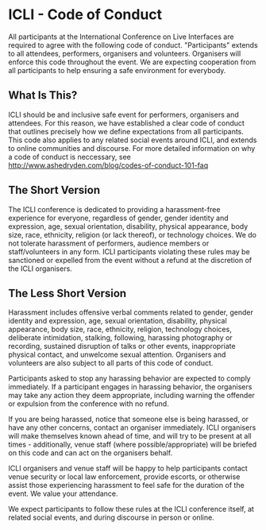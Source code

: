 # ICLI - Code of Conduct
All participants at the International Conference on Live Interfaces are required to agree with the following code of conduct. "Participants" extends to all attendees, performers, organisers and volunteers. Organisers will enforce this code throughout the event. We are expecting cooperation from all participants to help ensuring a safe environment for everybody.

## What Is This?
ICLI should be and inclusive safe event for performers, organisers and attendees. For this reason, we have established a clear code of conduct that outlines precisely how we define expectations from all participants. This code also applies to any related social events around ICLI, and extends to online communities and discourse. For more detailed information on why a code of conduct is neccessary, see http://www.ashedryden.com/blog/codes-of-conduct-101-faq

## The Short Version
The ICLI conference is dedicated to providing a harassment-free experience for everyone, regardless of gender, gender identity and expression, age, sexual orientation, disability, physical appearance, body size, race, ethnicity, religion (or lack thereof), or technology choices. We do not tolerate harassment of performers, audience members or staff/volunteers in any form. ICLI participants violating these rules may be sanctioned or expelled from the event without a refund at the discretion of the ICLI organisers.

## The Less Short Version
Harassment includes offensive verbal comments related to gender, gender identity and expression, age, sexual orientation, disability, physical appearance, body size, race, ethnicity, religion, technology choices, deliberate intimidation, stalking, following, harassing photography or recording, sustained disruption of talks or other events, inappropriate physical contact, and unwelcome sexual attention. Organisers and volunteers are also subject to all parts of this code of conduct.

Participants asked to stop any harassing behavior are expected to comply immediately. If a participant engages in harassing behavior, the organisers may take any action they deem appropriate, including warning the offender or expulsion from the conference with no refund.

If you are being harassed, notice that someone else is being harassed, or have any other concerns, contact an organiser immediately. ICLI organisers will make themselves known ahead of time, and will try to be present at all times - additionally, venue staff (where possible/appropriate) will be briefed on this code and can act on the organisers behalf.

ICLI organisers and venue staff will be happy to help participants contact venue security or local law enforcement, provide escorts, or otherwise assist those experiencing harassment to feel safe for the duration of the event. We value your attendance.

We expect participants to follow these rules at the ICLI conference itself, at related social events, and during discourse in person or online.
